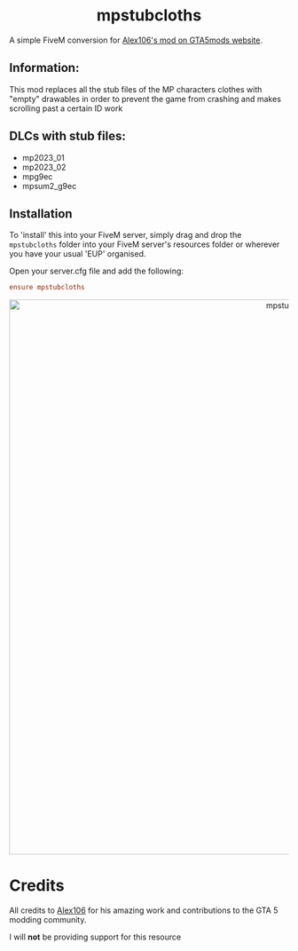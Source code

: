 <h1 align="center">mpstubcloths</h1>

A simple FiveM conversion for [Alex106's mod on GTA5mods website](https://www.gta5-mods.com/player/mp-stub-clothes-patch).

## Information:
This mod replaces all the stub files of the MP characters clothes with "empty" drawables in order to prevent the game from crashing and makes scrolling past a certain ID work

## DLCs with stub files:
- mp2023_01
- mp2023_02
- mpg9ec
- mpsum2_g9ec

## Installation

To 'install' this into your FiveM server, simply drag and drop the `mpstubcloths` folder into your FiveM server's resources folder or wherever you have your usual 'EUP' organised.

Open your server.cfg file and add the following:

```cfg
ensure mpstubcloths
```


<p align="center">
  <img src="https://img.gta5-mods.com/q85-w800/images/mp-stub-clothes-patch/a4f90b-GTA5_2024_01_02_19_22_20_302.png" width="1000" alt="mpstubcloths">
</p>

# Credits

All credits to [Alex106](https://www.gta5-mods.com/users/Alex106) for his amazing work and contributions to the GTA 5 modding community.

I will <b>not</b> be providing support for this resource 
